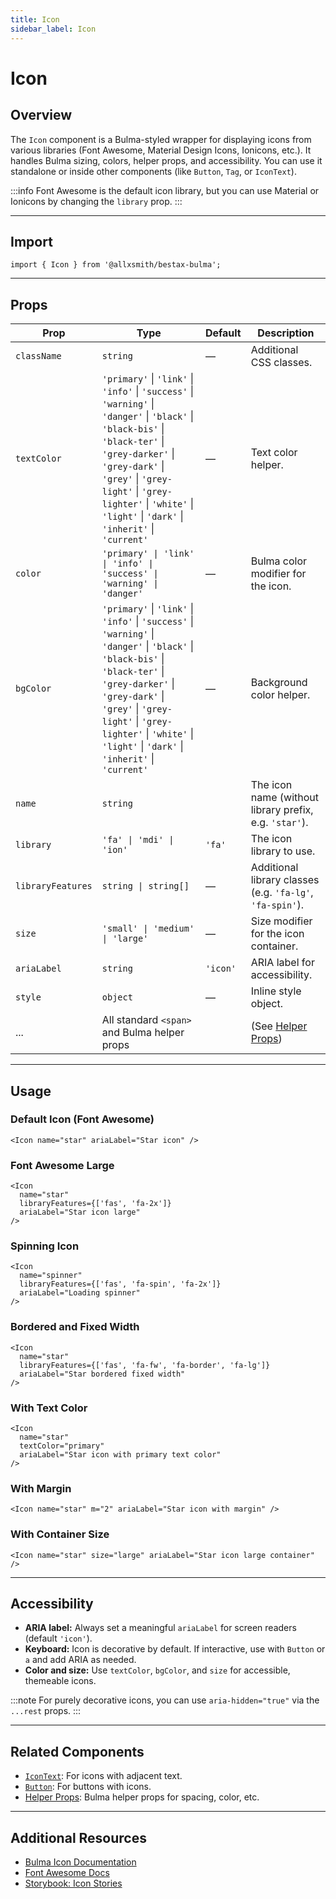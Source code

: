 ```yaml
---
title: Icon
sidebar_label: Icon
---
```


# Icon

## Overview

The `Icon` component is a Bulma-styled wrapper for displaying icons from various libraries (Font Awesome, Material Design Icons, Ionicons, etc.). It handles Bulma sizing, colors, helper props, and accessibility. You can use it standalone or inside other components (like `Button`, `Tag`, or `IconText`).

:::info
Font Awesome is the default icon library, but you can use Material or Ionicons by changing the `library` prop.
:::

---

## Import

```tsx
import { Icon } from '@allxsmith/bestax-bulma';
```

---

## Props

| Prop              | Type                                                                                                                                                                                                                                                                                     | Default  | Description                                               |
| ----------------- | ---------------------------------------------------------------------------------------------------------------------------------------------------------------------------------------------------------------------------------------------------------------------------------------- | -------- | --------------------------------------------------------- |
| `className`       | `string`                                                                                                                                                                                                                                                                                 | —        | Additional CSS classes.                                   |
| `textColor`       | `'primary'` \| `'link'` \| `'info'` \| `'success'` \| `'warning'` \| `'danger'` \| `'black'` \| `'black-bis'` \| `'black-ter'` \| `'grey-darker'` \| `'grey-dark'` \| `'grey'` \| `'grey-light'` \| `'grey-lighter'` \| `'white'` \| `'light'` \| `'dark'` \| `'inherit'` \| `'current'` | —        | Text color helper.                                        |
| `color`           | `'primary' \| 'link' \| 'info' \| 'success' \| 'warning' \| 'danger'`                                                                                                                                                                                                                    | —        | Bulma color modifier for the icon.                        |
| `bgColor`         | `'primary'` \| `'link'` \| `'info'` \| `'success'` \| `'warning'` \| `'danger'` \| `'black'` \| `'black-bis'` \| `'black-ter'` \| `'grey-darker'` \| `'grey-dark'` \| `'grey'` \| `'grey-light'` \| `'grey-lighter'` \| `'white'` \| `'light'` \| `'dark'` \| `'inherit'` \| `'current'` | —        | Background color helper.                                  |
| `name`            | `string`                                                                                                                                                                                                                                                                                 |          | The icon name (without library prefix, e.g. `'star'`).    |
| `library`         | `'fa' \| 'mdi' \| 'ion'`                                                                                                                                                                                                                                                                 | `'fa'`   | The icon library to use.                                  |
| `libraryFeatures` | `string \| string[]`                                                                                                                                                                                                                                                                     | —        | Additional library classes (e.g. `'fa-lg'`, `'fa-spin'`). |
| `size`            | `'small' \| 'medium' \| 'large'`                                                                                                                                                                                                                                                         | —        | Size modifier for the icon container.                     |
| `ariaLabel`       | `string`                                                                                                                                                                                                                                                                                 | `'icon'` | ARIA label for accessibility.                             |
| `style`           | `object`                                                                                                                                                                                                                                                                                 | —        | Inline style object.                                      |
| ...               | All standard `<span>` and Bulma helper props                                                                                                                                                                                                                                             |          | (See [Helper Props](../helpers/usebulmaclasses))          |

---

## Usage

### Default Icon (Font Awesome)

```tsx
<Icon name="star" ariaLabel="Star icon" />
```

### Font Awesome Large

```tsx
<Icon
  name="star"
  libraryFeatures={['fas', 'fa-2x']}
  ariaLabel="Star icon large"
/>
```

### Spinning Icon

```tsx
<Icon
  name="spinner"
  libraryFeatures={['fas', 'fa-spin', 'fa-2x']}
  ariaLabel="Loading spinner"
/>
```

### Bordered and Fixed Width

```tsx
<Icon
  name="star"
  libraryFeatures={['fas', 'fa-fw', 'fa-border', 'fa-lg']}
  ariaLabel="Star bordered fixed width"
/>
```

### With Text Color

```tsx
<Icon
  name="star"
  textColor="primary"
  ariaLabel="Star icon with primary text color"
/>
```

### With Margin

```tsx
<Icon name="star" m="2" ariaLabel="Star icon with margin" />
```

### With Container Size

```tsx
<Icon name="star" size="large" ariaLabel="Star icon large container" />
```

---

## Accessibility

- **ARIA label:** Always set a meaningful `ariaLabel` for screen readers (default `'icon'`).
- **Keyboard:** Icon is decorative by default. If interactive, use with `Button` or `a` and add ARIA as needed.
- **Color and size:** Use `textColor`, `bgColor`, and `size` for accessible, themeable icons.

:::note
For purely decorative icons, you can use `aria-hidden="true"` via the `...rest` props.
:::

---

## Related Components

- [`IconText`](./icontext.md): For icons with adjacent text.
- [`Button`](./button.md): For buttons with icons.
- [Helper Props](../helpers/usebulmaclasses.md): Bulma helper props for spacing, color, etc.

---

## Additional Resources

- [Bulma Icon Documentation](https://bulma.io/documentation/elements/icon/)
- [Font Awesome Docs](https://fontawesome.com/docs/web/use-with/react/)
- [Storybook: Icon Stories](https://bestax.cc/storybook/?path=/story/elements-icon--default)
